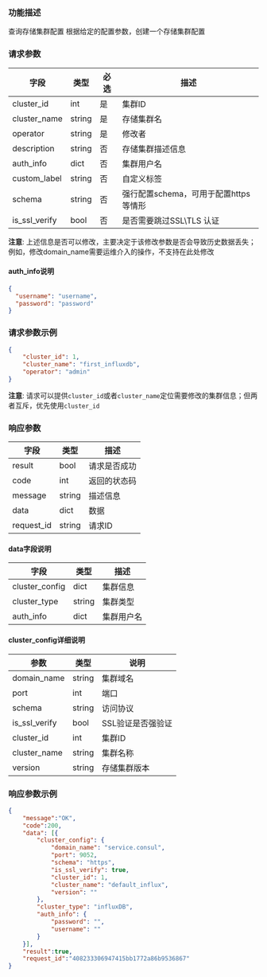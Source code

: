 

### 功能描述

查询存储集群配置
根据给定的配置参数，创建一个存储集群配置


### 请求参数

| 字段           | 类型   | 必选 | 描述        |
| -------------- | ------ | ---- | ----------- |
| cluster_id     | int | 是 | 集群ID |
| cluster_name     | string | 是   | 存储集群名 |
| operator | string | 是 | 修改者 |
| description   | string | 否   | 存储集群描述信息 |
| auth_info | dict | 否 | 集群用户名 |
| custom_label | string | 否 | 自定义标签 |
| schema | string | 否 | 强行配置schema，可用于配置https等情形 |
| is_ssl_verify | bool | 否 | 是否需要跳过SSL\TLS 认证 |

**注意**: 上述信息是否可以修改，主要决定于该修改参数是否会导致历史数据丢失；例如，修改domain_name需要运维介入的操作，不支持在此处修改

#### auth_info说明
```json
{
  "username": "username",
  "password": "password"
}
```

### 请求参数示例

```json
{ 
    "cluster_id": 1,
	"cluster_name": "first_influxdb",
	"operator": "admin"
}
```

**注意**: 请求可以提供`cluster_id`或者`cluster_name`定位需要修改的集群信息；但两者互斥，优先使用`cluster_id`

### 响应参数

| 字段       | 类型   | 描述         |
| ---------- | ------ | ------------ |
| result     | bool   | 请求是否成功 |
| code       | int    | 返回的状态码 |
| message    | string | 描述信息     |
| data       | dict   | 数据         |
| request_id | string | 请求ID       |

#### data字段说明

| 字段                | 类型   | 描述     |
| ------------------- | ------ | -------- |
| cluster_config | dict | 集群信息 |
| cluster_type | string | 集群类型 |
| auth_info | dict | 集群用户名 |

#### cluster_config详细说明

| 参数          | 类型   | 说明              |
| ------------- | ------ | ----------------- |
| domain_name   | string | 集群域名          |
| port          | int    | 端口              |
| schema        | string | 访问协议          |
| is_ssl_verify | bool   | SSL验证是否强验证 |
| cluster_id    | int    | 集群ID            |
| cluster_name  | string | 集群名称          |
| version       | string | 存储集群版本      |

### 响应参数示例

```json
{
    "message":"OK",
    "code":200,
    "data": [{
        "cluster_config": {
            "domain_name": "service.consul",
            "port": 9052,
            "schema": "https",
            "is_ssl_verify": true,
            "cluster_id": 1,
            "cluster_name": "default_influx",
            "version": ""
        },
        "cluster_type": "influxDB",
        "auth_info": {
            "password": "",
            "username": ""
        }
    }],
    "result":true,
    "request_id":"408233306947415bb1772a86b9536867"
}
```
